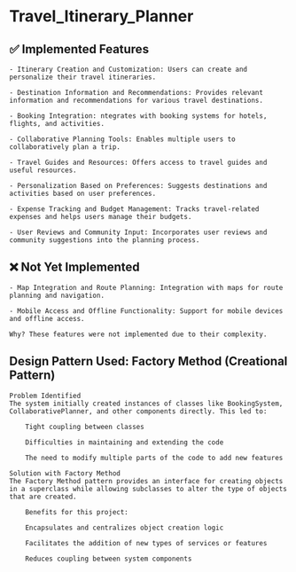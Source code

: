 # Travel_Itinerary_Planner
 
## ✅ Implemented Features

    - Itinerary Creation and Customization: Users can create and personalize their travel itineraries.

    - Destination Information and Recommendations: Provides relevant information and recommendations for various travel destinations.

    - Booking Integration: ntegrates with booking systems for hotels, flights, and activities.

    - Collaborative Planning Tools: Enables multiple users to collaboratively plan a trip.

    - Travel Guides and Resources: Offers access to travel guides and useful resources.

    - Personalization Based on Preferences: Suggests destinations and activities based on user preferences.

    - Expense Tracking and Budget Management: Tracks travel-related expenses and helps users manage their budgets.

    - User Reviews and Community Input: Incorporates user reviews and community suggestions into the planning process.

## ❌ Not Yet Implemented

    - Map Integration and Route Planning: Integration with maps for route planning and navigation.

    - Mobile Access and Offline Functionality: Support for mobile devices and offline access.

    Why? These features were not implemented due to their complexity.


## Design Pattern Used: Factory Method (Creational Pattern)

    Problem Identified
    The system initially created instances of classes like BookingSystem, CollaborativePlanner, and other components directly. This led to:

        Tight coupling between classes

        Difficulties in maintaining and extending the code

        The need to modify multiple parts of the code to add new features

    Solution with Factory Method
    The Factory Method pattern provides an interface for creating objects in a superclass while allowing subclasses to alter the type of objects that are created.

        Benefits for this project:

        Encapsulates and centralizes object creation logic

        Facilitates the addition of new types of services or features

        Reduces coupling between system components